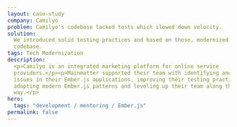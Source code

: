 ```yaml
---
layout: case-study
company: Camilyo
problem: Camilyo's codebase lacked tests which slowed down velocity.
solution:
  We introduced solid testing practices and based on those, modernized the
  codebase.
tags: Tech Modernization
description:
  <p>Camilyo is an integrated marketing platform for online service
  providers.</p><p>Mainmatter supported their team with identifying and fixing
  issues in their Ember.js applications, improving their testing practices,
  adopting modern Ember.js patterns and leveling up their team along the
  way.</p>
hero:
  tags: "development / mentoring / Ember.js"
permalink: false
---
```

